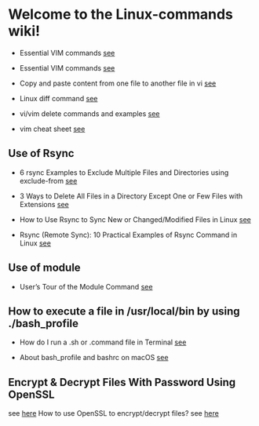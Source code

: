 # Welcome to the Linux-commands wiki!

-  Essential VIM commands [see](http://vim.wikia.com/wiki/Moving_around)

-  Essential VIM commands [see](https://www.catswhocode.com/blog/130-essential-vim-commands)

-  Copy and paste content from one file to another file in vi [see](https://stackoverflow.com/questions/4620672/copy-and-paste-content-from-one-file-to-another-file-in-vi)

- Linux diff command [see](https://www.computerhope.com/unix/udiff.htm)

- vi/vim delete commands and examples [see](https://alvinalexander.com/linux/vi-vim-delete-line-commands-to-end)

- vim cheat sheet [see](https://vim.rtorr.com)

## Use of Rsync
- 6 rsync Examples to Exclude Multiple Files and Directories using exclude-from [see](https://www.thegeekstuff.com/2011/01/rsync-exclude-files-and-folders/?utm_source=feedburner)

- 3 Ways to Delete All Files in a Directory Except One or Few Files with Extensions [see](https://www.tecmint.com/delete-all-files-in-directory-except-one-few-file-extensions/)

- How to Use Rsync to Sync New or Changed/Modified Files in Linux [see](https://www.tecmint.com/sync-new-changed-modified-files-rsync-linux/)

- Rsync (Remote Sync): 10 Practical Examples of Rsync Command in Linux [see](https://www.tecmint.com/rsync-local-remote-file-synchronization-commands/)

## Use of module

- User’s Tour of the Module Command [see](https://lmod.readthedocs.io/en/latest/010_user.html)

## How to execute a file in /usr/local/bin by using ./bash_profile

- How do I run a .sh or .command file in Terminal [see](https://apple.stackexchange.com/questions/235128/how-do-i-run-a-sh-or-command-file-in-terminal/235129)

- About bash_profile and bashrc on macOS [see](https://scriptingosx.com/2017/04/about-bash_profile-and-bashrc-on-macos/)

## Encrypt & Decrypt Files With Password Using OpenSSL
see [here](https://www.shellhacks.com/encrypt-decrypt-file-password-openssl/)
How to use OpenSSL to encrypt/decrypt files? see [here](https://stackoverflow.com/questions/16056135/how-to-use-openssl-to-encrypt-decrypt-files)




